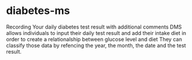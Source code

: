 # diabetes-ms
Recording Your daily diabetes test result with additional comments
DMS allows individuals to input their daily test result and add their intake diet in order to create a relationalship between glucose level and diet
They can classify those data by refencing the year, the month, the date and the test result.
